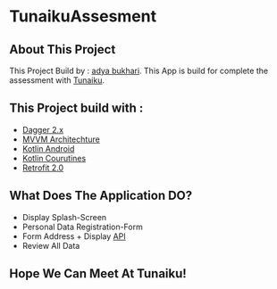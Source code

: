 # TunaikuAssesment

## About This Project
This Project Build by : [adya bukhari](https://www.github.com/abkhrr). This App is build for complete the assessment with [Tunaiku](https://tunaiku.com/).

## This Project build with :
* [Dagger 2.x](https://dagger.dev/)
* [MVVM Architechture](https://developer.android.com/jetpack/docs/guide)
* [Kotlin Android](https://developer.android.com/kotlin/?gclid=CjwKCAjw95D0BRBFEiwAcO1KDIRXvKXCStugwoKoAziDjSOw7S1T2rkaYsxOXnP40pZexb-m-TdgvxoCV7YQAvD_BwE&gclsrc=aw.ds)
* [Kotlin Courutines](https://github.com/Kotlin/kotlinx.coroutines)
* [Retrofit 2.0](https://square.github.io/retrofit/)

## What Does The Application DO?
* Display Splash-Screen
* Personal Data Registration-Form
* Form Address + Display [API](http://dev.farizdotid.com/api/daerahindonesia/provinsi)
* Review All Data

## Hope We Can Meet At Tunaiku!

